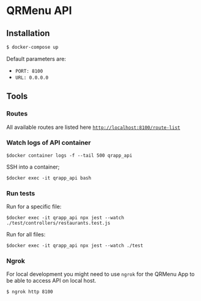 # QRMenu API

## Installation

```bash
$ docker-compose up
```

Default parameters are:

- `PORT: 8100`
- `URL: 0.0.0.0`

## Tools

### Routes

All available routes are listed here [`http://localhost:8100/route-list`](http://localhost:8100/route-list)

### Watch logs of API container

`$docker container logs -f --tail 500 qrapp_api`

SSH into a container;

`$docker exec -it qrapp_api bash`

### Run tests

Run for a specific file:

`$docker exec -it qrapp_api npx jest --watch ./test/controllers/restaurants.test.js`

Run for all files:

`$docker exec -it qrapp_api npx jest --watch ./test`

### Ngrok

For local development you might need to use `ngrok` for the QRMenu App to be able to access API on local host.

```bash
$ ngrok http 8100
```
